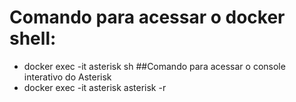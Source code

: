 # Comando para acessar o docker shell:
- docker exec -it asterisk sh
##Comando para acessar o console interativo do Asterisk
- docker exec -it asterisk asterisk -r

